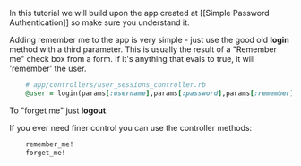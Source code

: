 In this tutorial we will build upon the app created at [[Simple Password Authentication]] so make sure you understand it.

Adding remember me to the app is very simple - just use the good old **login** method with a third parameter.
This is usually the result of a "Remember me" check box from a form.
If it's anything that evals to true, it will 'remember' the user.
```ruby
    # app/controllers/user_sessions_controller.rb
    @user = login(params[:username],params[:password],params[:remember])
```

To "forget me" just **logout**.  
  
If you ever need finer control you can use the controller methods:
```ruby
    remember_me!
    forget_me!
```